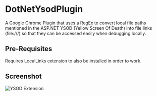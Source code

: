 DotNetYsodPlugin
================
A Google Chrome Plugin that uses a RegEx to convert local file paths mentioned in the ASP.NET YSOD (Yellow Screen Of Death) into file links (file:///) so that they can be accessed easily when debugging locally.

Pre-Requisites
--------------
Requires LocalLinks extension to also be installed in order to work.


Screenshot
----------
![YSOD Extension](http://www.manchesterdeveloper.com/images/blog/ysod-1.gif)
